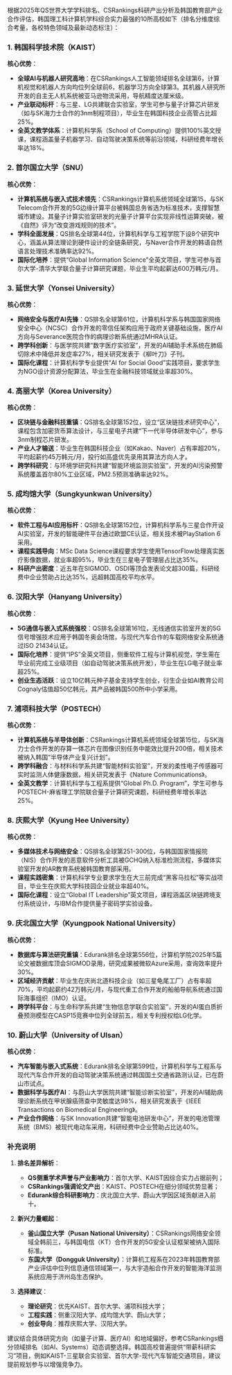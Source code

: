 根据2025年QS世界大学学科排名、CSRankings科研产出分析及韩国教育部产业合作评估，韩国理工科计算机学科综合实力最强的10所高校如下（排名分维度综合考量，各校特色领域及最新动态标注）：

### 1. **韩国科学技术院（KAIST）**  
**核心优势**：  
- **全球AI与机器人研究高地**：在CSRankings人工智能领域排名全球第6，计算机视觉和机器人方向均位列全球前6，机器学习方向全球第3。其机器人研究所开发的自主无人机系统被亚马逊物流采用，导航精度达厘米级。  
- **产业联动标杆**：与三星、LG共建联合实验室，学生可参与量子计算芯片研发（如与SK海力士合作的3nm制程项目），毕业生在韩国科技企业高管占比超25%。  
- **全英文教学体系**：计算机科学系（School of Computing）提供100%英文授课，课程涵盖量子机器学习、自动驾驶决策系统等前沿领域，科研经费年增长率达18%。

### 2. **首尔国立大学（SNU）**  
**核心优势**：  
- **计算机系统与嵌入式技术领先**：CSRankings计算机系统领域全球第15，与SK Telecom合作开发的5G边缘计算平台被韩国总务省选为标准技术，支撑智慧城市建设。其量子计算实验室研发的光量子计算平台实现非线性运算突破，被《自然》评为“改变游戏规则的技术”。  
- **学科全面发展**：QS排名全球第44位，计算机科学与工程学院下设8个研究中心，涵盖从算法理论到硬件设计的全链条研究，与Naver合作开发的韩语自然语言处理技术准确率达92%。  
- **国际化培养**：提供“Global Information Science”全英文项目，学生可参与首尔大学-清华大学联合量子计算研究课题，毕业生平均起薪达600万韩元/月。

### 3. **延世大学（Yonsei University）**  
**核心优势**：  
- **网络安全与医疗AI先锋**：QS排名全球第61位，计算机科学系与韩国国家网络安全中心（NCSC）合作开发的零信任架构应用于政府关键基础设施，医疗AI方向与Severance医院合作的病理诊断系统通过MHRA认证。  
- **跨学科创新**：与医学院共建“数字医疗实验室”，开发的AI辅助手术系统在肺癌切除术中降低并发症率27%，相关研究发表于《柳叶刀》子刊。  
- **国际化课程**：计算机科学专业提供“AI for Social Good”实践项目，要求学生为NGO设计资源分配算法，毕业生在金融科技领域就业率超30%。

### 4. **高丽大学（Korea University）**  
**核心优势**：  
- **区块链与金融科技重镇**：QS排名全球第152位，设立“区块链技术研究中心”，课程包含加密货币算法设计，与三星电子共建“下一代半导体研发中心”，参与3nm制程芯片研发。  
- **产业人才输送**：毕业生在韩国科技企业（如Kakao、Naver）占有率超20%，平均起薪约45万韩元/月，投行如高盛优先录用其算法方向人才。  
- **跨学科研究**：与环境学研究科共建“智能环境监测实验室”，开发的AI污染预警系统覆盖首尔80%工业区域，PM2.5预测准确率达92%。

### 5. **成均馆大学（Sungkyunkwan University）**  
**核心优势**：  
- **软件工程与AI应用标杆**：QS排名全球第152位，计算机科学系与三星合作开设AI实验室，开发的智能硬件平台通过欧盟CE认证，相关技术被PlayStation 6采用。  
- **课程实践导向**：MSc Data Science课程要求学生使用TensorFlow处理真实医疗影像数据，就业率超95%，毕业生在三星电子管理层占比达35%。  
- **科研产出密度**：近五年在SIGMOD、OSDI等顶会发表论文超300篇，科研经费中企业赞助占比达35%，远超韩国高校平均水平。

### 6. **汉阳大学（Hanyang University）**  
**核心优势**：  
- **5G通信与嵌入式系统强校**：QS排名全球第161位，无线通信实验室开发的5G信号增强技术应用于韩国冬奥会场馆，与现代汽车合作的车载网络安全系统通过ISO 21434认证。  
- **国际化培养**：提供“IPS”全英文项目，侧重软件工程与计算机视觉，学生需在毕业前完成工业级项目（如自动驾驶决策系统开发），毕业生在LG电子就业率超25%。  
- **创业生态活跃**：设立10亿韩元种子基金支持学生创业，衍生企业如AI教育公司Cognaly估值超50亿韩元，其产品被韩国500所中小学采用。

### 7. **浦项科技大学（POSTECH）**  
**核心优势**：  
- **计算机系统与半导体创新**：CSRankings计算机系统领域全球第15位，与SK海力士合作开发的存算一体芯片在图像识别任务中能效比提升200倍，相关技术被纳入韩国“半导体产业复兴计划”。  
- **跨学科融合**：与材料科学系共建“智能材料实验室”，开发的柔性电子传感器可实时监测人体健康数据，相关研究发表于《Nature Communications》。  
- **全英文教学**：计算机科学与工程系提供“Global Ph.D. Program”，学生可参与POSTECH-麻省理工学院联合量子计算研究课题，科研经费年增长率达25%。

### 8. **庆熙大学（Kyung Hee University）**  
**核心优势**：  
- **多媒体技术与网络安全**：QS排名全球第251-300位，与韩国国家情报院（NIS）合作开发的恶意软件分析工具被GCHQ纳入标准检测流程，多媒体实验室开发的AR教育系统被韩国教育部采用。  
- **课程实践密集**：计算机科学专业要求学生在大三前完成“黑客马拉松”等实战项目，毕业生在庆熙大学科技园企业就业率超40%。  
- **国际化课程**：设立“Global IT Leadership”英文项目，课程涵盖区块链跨境支付系统设计，与IBM合作提供量子密码学实验设备。

### 9. **庆北国立大学（Kyungpook National University）**  
**核心优势**：  
- **数据库与算法研究重镇**：Edurank排名全球第556位，计算机学院2025年5篇论文被数据库顶会SIGMOD录用，研究成果被微软Azure采用，查询效率提升30%。  
- **区域经济贡献**：毕业生在庆尚北道科技企业（如三星龟尾工厂）占有率超70%，平均起薪约42万韩元/月，与现代重工合作开发的船舶导航系统通过国际海事组织（IMO）认证。  
- **跨学科平台**：与生命科学系共建“生物信息学联合实验室”，开发的AI蛋白质折叠预测模型在CASP15竞赛中位列全球前五，相关专利授权给LG化学。

### 10. **蔚山大学（University of Ulsan）**  
**核心优势**：  
- **汽车智能与嵌入式系统**：Edurank排名全球第599位，计算机科学与工程系与现代汽车合作开发的自动驾驶决策系统通过韩国国土交通省路测认证，已在蔚山市试点。  
- **数据科学与医疗AI**：与蔚山大学医院共建“智能诊断实验室”，开发的AI辅助病理诊断系统在甲状腺癌筛查中灵敏度达98%，相关研究发表于《IEEE Transactions on Biomedical Engineering》。  
- **产业合作网络**：与SK Innovation共建“智能电池研发中心”，开发的电池管理系统（BMS）被现代电动车采用，科研经费中企业赞助占比达40%。

### 补充说明  
1. **排名差异解析**：  
   - **QS侧重学术声誉与产业影响力**：首尔大学、KAIST因综合实力占据前列；  
   - **CSRankings强调论文产出**：KAIST、POSTECH在细分领域优势显著；  
   - **Edurank综合科研影响力**：庆北国立大学、蔚山大学因区域贡献进入前十。  

2. **新兴力量崛起**：  
   - **釜山国立大学（Pusan National University）**：CSRankings网络安全领域全韩前三，与韩国电信（KT）合作开发的5G安全认证框架被纳入国际标准。  
   - **东国大学（Dongguk University）**：计算机工程系在2023年韩国教育部产业评估中位列信息通信领域第一，与大宇造船合作开发的智能海洋监测系统应用于济州岛生态保护。  

3. **选择建议**：  
   - **理论研究**：优先KAIST、首尔大学、浦项科技大学；  
   - **工程实践**：侧重汉阳大学、成均馆大学、蔚山大学；  
   - **创业导向**：推荐庆熙大学、汉阳大学。  

建议结合具体研究方向（如量子计算、医疗AI）和地域偏好，参考CSRankings细分领域排名（如AI、Systems）动态调整选择。韩国高校普遍提供“带薪科研实习”项目，例如KAIST-三星联合实验室、首尔大学-现代汽车智能交通项目，建议提前规划参与以增强竞争力。